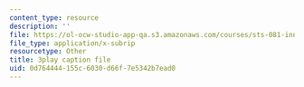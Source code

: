 ```yaml
---
content_type: resource
description: ''
file: https://ol-ocw-studio-app-qa.s3.amazonaws.com/courses/sts-081-innovation-systems-for-science-technology-energy-manufacturing-and-health-spring-2017/0d764444155c6030d66f7e5342b7ead0_mCxtdohSJZQ.srt
file_type: application/x-subrip
resourcetype: Other
title: 3play caption file
uid: 0d764444-155c-6030-d66f-7e5342b7ead0
---
```

